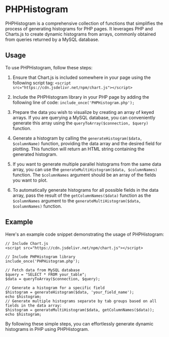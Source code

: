 # PHPHistogram
PHPHistogram is a comprehensive collection of functions that simplifies the process of generating histograms for PHP pages. It leverages PHP and Charts.js to create dynamic histograms from arrays, commonly obtained from queries returned by a MySQL database.

## Usage
To use PHPHistogram, follow these steps:

1) Ensure that Chart.js is included somewhere in your page using the following script tag:
`<script src="https://cdn.jsdelivr.net/npm/chart.js"></script>`
2) Include the PHPHistogram library in your PHP page by adding the following line of code:
`include_once('PHPHistogram.php');`
3) Prepare the data you wish to visualize by creating an array of keyed arrays. If you are querying a MySQL database, you can conveniently generate this array using the `queryToArray($connection, $query)` function.

4) Generate a histogram by calling the `generateHistogram($data, $columnName)` function, providing the data array and the desired field for plotting. This function will return an HTML string containing the generated histogram.

5) If you want to generate multiple parallel histograms from the same data array, you can use the `generateMultiHistogram($data, $columnNames)` function. The `$columnNames` argument should be an array of the fields you want to plot.

6) To automatically generate histograms for all possible fields in the data array, pass the result of the `getColumnNames($data)` function as the `$columnNames` argument to the `generateMultiHistogram($data, $columnNames)` function.

## Example
Here's an example code snippet demonstrating the usage of PHPHistogram:

```
// Include Chart.js
<script src="https://cdn.jsdelivr.net/npm/chart.js"></script>

// Include PHPHistogram library
include_once('PHPHistogram.php');

// Fetch data from MySQL database
$query = "SELECT * FROM your_table";
$data = queryToArray($connection, $query);

// Generate a histogram for a specific field
$histogram = generateHistogram($data, 'your_field_name');
echo $histogram;
// Generate multiple histograms separate by tab groups based on all fields in the data array:
$histogram = generateMultiHistogram($data, getColumnNames($data));
echo $histogram;
```
By following these simple steps, you can effortlessly generate dynamic histograms in PHP using PHPHistogram.
